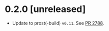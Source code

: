# 0.2.0 [unreleased]

- Update to prost(-build) `v0.11`. See [PR 2788].

[PR 2788]: https://github.com/libp2p/rust-libp2p/pull/2788/